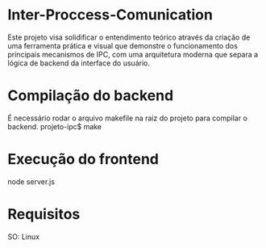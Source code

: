 # Inter-Proccess-Comunication
Este projeto visa solidificar o entendimento teórico através da criação de uma ferramenta prática e visual que demonstre o funcionamento dos principais mecanismos de IPC, com uma arquitetura moderna que separa a lógica de backend da interface do usuário.


# Compilação do backend
É necessário rodar o arquivo makefile na raiz do projeto para compilar o backend.
projeto-ipc$ make

# Execução do frontend
node server.js

# Requisitos
SO: Linux